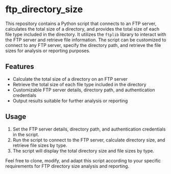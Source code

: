 # ftp_directory_size
This repository contains a Python script that connects to an FTP server, calculates the total size of a directory, and provides the total size of each file type included in the directory. It utilizes the `ftplib` library to interact with the FTP server and retrieve file information. The script can be customized to connect to any FTP server, specify the directory path, and retrieve the file sizes for analysis or reporting purposes.

## Features
- Calculate the total size of a directory on an FTP server
- Retrieve the total size of each file type included in the directory
- Customizable FTP server details, directory path, and authentication credentials
- Output results suitable for further analysis or reporting

## Usage
1. Set the FTP server details, directory path, and authentication credentials in the script.
2. Run the script to connect to the FTP server, calculate directory size, and retrieve file sizes by type.
3. The script will display the total directory size and file sizes by type.

Feel free to clone, modify, and adapt this script according to your specific requirements for FTP directory size analysis and reporting.
